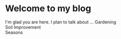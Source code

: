 # Welcome to my blog

I'm glad you are here. I plan to talk about ...
Gardening  
Soil Improvement  
Seasons
